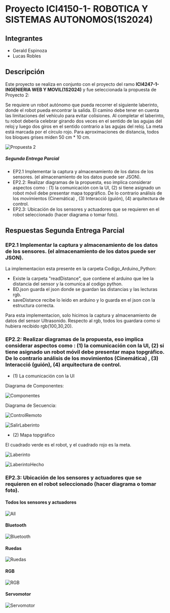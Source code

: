 # Proyecto ICI4150-1- ROBOTICA Y SISTEMAS AUTONOMOS(1S2024)

## Integrantes

- Gerald Espinoza
- Lucas Robles

## Descripción

Este proyecto se realiza en conjunto con el proyecto del ramo **ICI4247-1- INGENIERIA WEB Y MOVIL(1S2024)** y fue seleccionada la propuesta de Proyecto 2: 

Se requiere un robot autónomo que pueda recorrer el siguiente laberinto, donde el robot pueda encontrar la salida. El camino debe tener en cuenta las limitaciones del vehículo para evitar colisiones. Al completar el laberinto, tu robot debería celebrar girando dos veces en el sentido de las agujas del reloj y luego dos giros en el sentido contrario a las agujas del reloj. La meta está marcada por el círculo rojo. Para aproximaciones de distancia, todos los bloques grises miden 50 cm * 10 cm.

![Propuesta 2](Otros//ImagenesReadme/IdeaProyecto.png)

##### Segunda Entrega Parcial

- EP2.1 Implementar la captura y almacenamiento de los datos de los sensores. (el almacenamiento de los datos puede ser JSON).
- EP2.2: Realizar diagramas de la propuesta, eso implica considerar aspectos como : (1) la comunicación con la UI, (2) si tiene asignado un robot móvil debe presentar mapa topgráfico. De lo contrario análisis de los movimientos (Cinemática) , (3) Interacció (guión), (4) arquitectura de control.
- EP2.3: Ubicación de los sensores y actuadores que se requieren en el robot seleccionado (hacer diagrama o tomar foto).

## Respuestas Segunda Entrega Parcial

### EP2.1 Implementar la captura y almacenamiento de los datos de los sensores. (el almacenamiento de los datos puede ser JSON).

La implementacion esta presente en la carpeta Codigo_Arduino_Python:

- Existe la carpeta "readDistance", que contiene el arduino que lee la distancia del sensor y la comunica al codigo python.
- BD.json guarda el json donde se guardan las distancias y las lecturas rgb.
- saveDistance recibe lo leido en arduino y lo guarda en el json con la estructura correcta.

Para esta implementacion, solo hicimos la captura y almacenamiento de datos del sensor Ultrasonido. Respecto al rgb, todos los guardara como si hubiera recibido rgb(100,30,20).

### EP2.2: Realizar diagramas de la propuesta, eso implica considerar aspectos como : (1) la comunicación con la UI, (2) si tiene asignado un robot móvil debe presentar mapa topgráfico. De lo contrario análisis de los movimientos (Cinemática) , (3) Interacció (guión), (4) arquitectura de control.

- (1) La comunicación con la UI

Diagrama de Componentes:

![Componentes](Otros//ImagenesReadme/D_Componentes.png)

Diagrama de Secuencia:

![ControlRemoto](Otros//ImagenesReadme/ControlRemoto.png)

![SalirLaberinto](Otros//ImagenesReadme/SalirLaberinto.png)

- (2) Mapa topgráfico

El cuadrado verde es el robot, y el cuadrado rojo es la meta.

![Laberinto](Otros//ImagenesReadme/Laberinto.png)

![LaberintoHecho](Otros//ImagenesReadme/LaberintoHecho.png)

### EP2.3: Ubicación de los sensores y actuadores que se requieren en el robot seleccionado (hacer diagrama o tomar foto).

#### Todos los sensores y actuadores
![All](Otros//ImagenesReadme/All.png)

#### Bluetooth
![Bluetooth](Otros//ImagenesReadme/Bluetooth.png)

#### Ruedas
![Ruedas](Otros//ImagenesReadme/Ruedas.png)

#### RGB
![RGB](Otros//ImagenesReadme/RGB.png)

#### Servomotor
![Servomotor](Otros//ImagenesReadme/Servomotor.png)